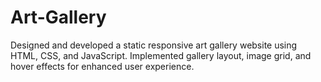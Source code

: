 # Art-Gallery
Designed and developed a static responsive art gallery website using HTML, CSS, and JavaScript.  Implemented gallery layout, image grid, and hover effects for enhanced user experience.
